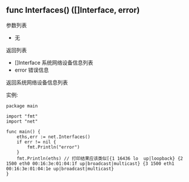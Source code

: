 ## func Interfaces() ([]Interface, error)

参数列表
- 无

返回列表
- []Interface 系统网络设备信息列表
- error 错误信息

返回系统网络设备信息列表

实例:

	package main
	
	import "fmt"
	import "net"
	
	func main() {
		eths,err := net.Interfaces()
		if err != nil {
			fmt.Println("error")
		}
		fmt.Println(eths) // 打印结果应该类似[{1 16436 lo  up|loopback} {2 1500 eth0 00:16:3e:01:04:1f up|broadcast|multicast} {3 1500 eth1 00:16:3e:01:04:1e up|broadcast|multicast}
	}